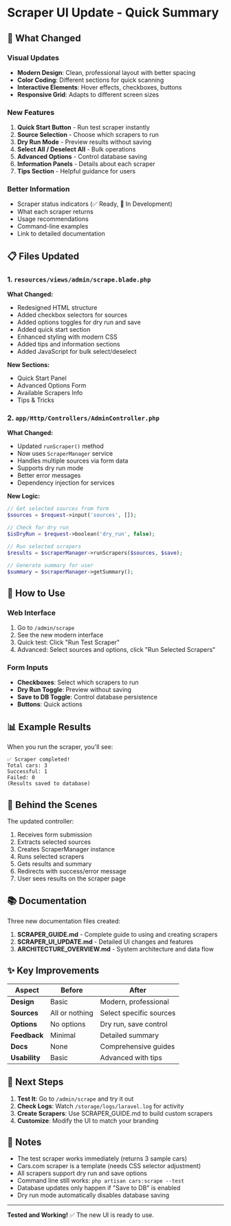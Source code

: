 # Scraper UI Update - Quick Summary

## 🎨 What Changed

### Visual Updates
- **Modern Design**: Clean, professional layout with better spacing
- **Color Coding**: Different sections for quick scanning
- **Interactive Elements**: Hover effects, checkboxes, buttons
- **Responsive Grid**: Adapts to different screen sizes

### New Features
1. **Quick Start Button** - Run test scraper instantly
2. **Source Selection** - Choose which scrapers to run
3. **Dry Run Mode** - Preview results without saving
4. **Select All / Deselect All** - Bulk operations
5. **Advanced Options** - Control database saving
6. **Information Panels** - Details about each scraper
7. **Tips Section** - Helpful guidance for users

### Better Information
- Scraper status indicators (✅ Ready, 🔨 In Development)
- What each scraper returns
- Usage recommendations
- Command-line examples
- Link to detailed documentation

## 📋 Files Updated

### 1. `resources/views/admin/scrape.blade.php`
**What Changed:**
- Redesigned HTML structure
- Added checkbox selectors for sources
- Added options toggles for dry run and save
- Added quick start section
- Enhanced styling with modern CSS
- Added tips and information sections
- Added JavaScript for bulk select/deselect

**New Sections:**
- Quick Start Panel
- Advanced Options Form
- Available Scrapers Info
- Tips & Tricks

### 2. `app/Http/Controllers/AdminController.php`
**What Changed:**
- Updated `runScraper()` method
- Now uses `ScraperManager` service
- Handles multiple sources via form data
- Supports dry run mode
- Better error messages
- Dependency injection for services

**New Logic:**
```php
// Get selected sources from form
$sources = $request->input('sources', []);

// Check for dry run
$isDryRun = $request->boolean('dry_run', false);

// Run selected scrapers
$results = $scraperManager->runScrapers($sources, $save);

// Generate summary for user
$summary = $scraperManager->getSummary();
```

## 🎯 How to Use

### Web Interface
1. Go to `/admin/scrape`
2. See the new modern interface
3. Quick test: Click "Run Test Scraper"
4. Advanced: Select sources and options, click "Run Selected Scrapers"

### Form Inputs
- **Checkboxes**: Select which scrapers to run
- **Dry Run Toggle**: Preview without saving
- **Save to DB Toggle**: Control database persistence
- **Buttons**: Quick actions

## 📊 Example Results

When you run the scraper, you'll see:
```
✅ Scraper completed!
Total cars: 3
Successful: 1
Failed: 0
(Results saved to database)
```

## 🔧 Behind the Scenes

The updated controller:
1. Receives form submission
2. Extracts selected sources
3. Creates ScraperManager instance
4. Runs selected scrapers
5. Gets results and summary
6. Redirects with success/error message
7. User sees results on the scraper page

## 📚 Documentation

Three new documentation files created:
1. **SCRAPER_GUIDE.md** - Complete guide to using and creating scrapers
2. **SCRAPER_UI_UPDATE.md** - Detailed UI changes and features
3. **ARCHITECTURE_OVERVIEW.md** - System architecture and data flow

## ✨ Key Improvements

| Aspect | Before | After |
|--------|--------|-------|
| **Design** | Basic | Modern, professional |
| **Sources** | All or nothing | Select specific sources |
| **Options** | No options | Dry run, save control |
| **Feedback** | Minimal | Detailed summary |
| **Docs** | None | Comprehensive guides |
| **Usability** | Basic | Advanced with tips |

## 🚀 Next Steps

1. **Test It**: Go to `/admin/scrape` and try it out
2. **Check Logs**: Watch `/storage/logs/laravel.log` for activity
3. **Create Scrapers**: Use SCRAPER_GUIDE.md to build custom scrapers
4. **Customize**: Modify the UI to match your branding

## 📝 Notes

- The test scraper works immediately (returns 3 sample cars)
- Cars.com scraper is a template (needs CSS selector adjustment)
- All scrapers support dry run and save options
- Command line still works: `php artisan cars:scrape --test`
- Database updates only happen if "Save to DB" is enabled
- Dry run mode automatically disables database saving

---

**Tested and Working!** ✅ The new UI is ready to use.
